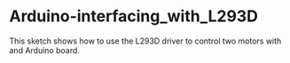 # Arduino-interfacing_with_L293D

This sketch shows how to use the L293D driver to control two motors with and Arduino board.
